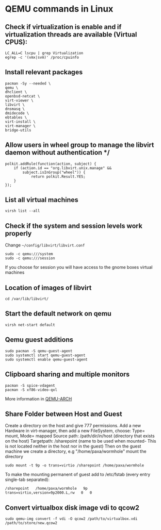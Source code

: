 # QEMU commands in Linux
  
## Check if virtualization is enable and if virtualization threads are available (Virtual CPUS):
  ```console
  LC_ALL=C lscpu | grep Virtualization
  egrep -c '(vmx|svm)' /proc/cpuinfo
  ```
## Install relevant packages
  ```console
  pacman -Sy --needed \
  qemu \
  dhclient \
  openbsd-netcat \
  virt-viewer \
  libvirt \
  dnsmasq \
  dmidecode \
  ebtables \
  virt-install \
  virt-manager \
  bridge-utils
  ```

## Allow users in wheel group to manage the libvirt daemon without authentication */
  ```console
  polkit.addRule(function(action, subject) {
      if (action.id == "org.libvirt.unix.manage" &&
          subject.isInGroup("wheel")) {
              return polkit.Result.YES;
      }
  });
  ```

## List all virtual machines
  ```console
  virsh list --all
  ```
## Check if the system and session levels work properly
  Change `~/config/libvirt/libvirt.conf`
  ```console
  sudo -c qemu:///system
  sudo -c qemu:///session
  ```
  If you choose for session you will have access to the gnome boxes virtual machines

## Location of images of libvirt
```console
cd /var/lib/libvirt/
```
## Start the default network on qemu
```console
virsh net-start default
```

## Qemu guest additions
```console
sudo pacman -S qemu-guest-agent
sudo systemctl start qemu-guest-agent
sudo systemctl enable qemu-guest-agent
```
## Clipboard sharing and multiple monitors
```console
pacman -S spice-vdagent
pacman -S xf86-video-qxl
```
More information in [QEMU-ARCH](https://wiki.archlinux.org/title/QEMU)

## Share Folder between Host and Guest
Create a directory on the host and give 777 permissions.
Add a new Hardware in virt-manager, then add a new FileSystem, choose:
Type= mount, Mode= mapped
Source path: /path/dir/in/host  (directory that exists on the host)
Targetpath: /sharepoint  (name to be used when mounted- This is not located neither in the host nor in the guest)
Then on the guest machine we create a directory, e.g "/home/paxa/wormhole" mount the directory
```console
sudo mount -t 9p -o trans=virtio /sharepoint /home/paxa/wormhole
```
To make the mounting permanent of guest add to /etc/fstab (every entry single-tab separated):
```console
/sharepoint   /home/paxa/wormhole   9p   trans=virtio,version=9p2000.L,rw   0   0
```

## Convert virtualbox disk image vdi to qcow2
```console
sudo qemu-img convert -f vdi -O qcow2 /path/to/virtualbox.vdi /path/to/store/new.qcow2
```



